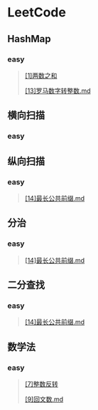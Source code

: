 # LeetCode

## HashMap

### easy

> [[1]两数之和](leetcode/editor/cn/%5B1%5D%E4%B8%A4%E6%95%B0%E4%B9%8B%E5%92%8C.md)
>
> [[13]罗马数字转整数.md](leetcode/editor/cn/[13]罗马数字转整数.md)

## 横向扫描

### easy

>
>
>

## 纵向扫描

### easy

>[[14]最长公共前缀.md](leetcode/editor/cn/[14]最长公共前缀.md)
>
>

## 分治

### easy

>[[14]最长公共前缀.md](leetcode/editor/cn/[14]最长公共前缀.md)
>
>

## 二分查找

### easy

>[[14]最长公共前缀.md](leetcode/editor/cn/[14]最长公共前缀.md)
>
>

## 数学法

### easy

> [[7]整数反转](leetcode/editor/cn/整数反转.md)
>
> [[9]回文数.md](leetcode/editor/cn/[9]回文数.md)
>
> 



